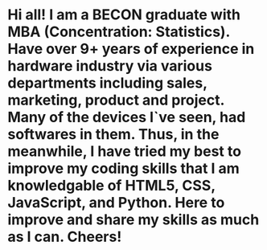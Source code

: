 # Hi all! I am a BECON graduate with MBA (Concentration: Statistics). Have over 9+ years of experience in hardware industry via various departments including sales, marketing, product and project. Many of the devices I`ve seen, had softwares in them. Thus, in the meanwhile, I have tried my best to improve my coding skills that I am knowledgable of HTML5, CSS, JavaScript, and Python. Here to improve and share my skills as much as I can. Cheers!
